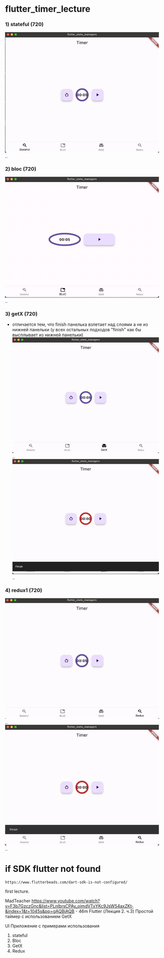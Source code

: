 # flutter_timer_lecture
### 1) stateful (720)
![screen_stateful1](img/screen_stateful1.jpg)
..
### 2) bloc (720)
![screen_bloc1](img/screen_bloc1.jpg)
..
### 3) getX (720)
- отличается тем, что finish панелька взлетает над слоями а не из нижней панельки (у всех остальных подходов "finish" как бы высплывает из нижней панельки)
![screen_getx1](img/screen_getx1.jpg)
..
![screen_getx2](img/screen_getx2.jpg)
..
### 4) redux1 (720)
![screen_redux1](img/screen_redux1.jpg)
..
![screen_redux2](img/screen_redux2.jpg)
..


# if SDK flutter not found
	https://www.flutterbeads.com/dart-sdk-is-not-configured/

first lecture.

MadTeacher
	https://www.youtube.com/watch?v=F3b7GzczGnc&list=PLnIbrsCPAy_oimdVTxYKc9JsW54axZKt-&index=1&t=1045s&pp=gAQBiAQB - 46m 
	Flutter (Лекция 2. ч.3) Простой таймер с использованием GetX

UI Приложение с примерами использования
1) stateful
2) Bloc
3) GetX
4) Redux
